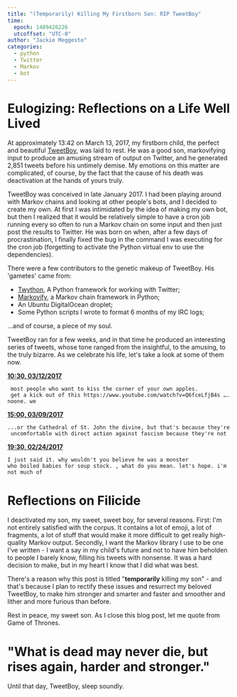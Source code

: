 ```yaml
---
title: "(Temporarily) Killing My Firstborn Son: RIP TweetBoy"
time:
  epoch: 1489426226
  utcoffset: "UTC-0"
author: "Jackie Meggesto"
categories:
  - python
  - Twitter
  - Markov
  - bot 
---
```


# Eulogizing: Reflections on a Life Well Lived

At approximately 13:42 on March 13, 2017, my firstborn child, the perfect and beautiful [TweetBoy](https://twitter.com/_Tweet_Boy), was laid to rest. He was a good son, markovifying input to produce an amusing stream of output on Twitter, and he generated 2,851 tweets before his untimely demise. My emotions on this matter are complicated, of course, by the fact that the cause of his death was deactivation at the hands of yours truly. 

TweetBoy was conceived in late January 2017. I had been playing around with Markov chains and looking at other people's bots, and I decided to create my own. At first I was intimidated by the idea of making my own bot, but then I realized that it would be relatively simple to have a cron job running every so often to run a Markov chain on some input and then just post the results to Twitter. He was born on when, after a few days of procrastination, I finally fixed the bug in the command I was executing for the cron job (forgetting to activate the Python virtual env to use the dependencies).

There were a few contributors to the genetic makeup of TweetBoy. His 'gametes' came from:

 - [Twython](https://github.com/ryanmcgrath/twython), A Python framework for working with Twitter;
 -  [Markovify](https://github.com/jsvine/markovify), a Markov chain framework in Python;
 -  An Ubuntu DigitalOcean droplet;
 -  Some Python scripts I wrote to format 6 months of my IRC logs;

...and of course, a piece of my soul. 

TweetBoy ran for a few weeks, and in that time he produced an interesting series of tweets, whose tone ranged from the insightful, to the amusing, to the truly bizarre. As we celebrate his life, let's take a look at some of them now.

[**10:30, 03/12/2017**](https://twitter.com/_Tweet_Boy/status/840978200817741825)

     most people who want to kiss the corner of your own apples. 
     get a kick out of this https://www.youtube.com/watch?v=Q6fceLfjB4s …. noone. we

[**15:00, 03/09/2017**](https://twitter.com/_Tweet_Boy/status/839974084784062465)

    ...or the Cathedral of St. John the divine, but that's because they're 
     uncomfortable with direct action against fascism because they're not

[**19:30, 02/24/2017**](https://twitter.com/_Tweet_Boy/status/835330989509443585)

    I just said it. why wouldn't you believe he was a monster 
    who boiled babies for soup stock. , what do you mean. let's hope. i'm not much of

# Reflections on Filicide

I deactivated my son, my sweet, sweet boy, for several reasons. First: I'm not entirely satisfied with the corpus. It contains a lot of emoji, a lot of fragments, a lot of stuff that would make it more difficult to get really high-quality Markov output. Secondly, I want the Markov library I use to be one I've written - I want a say in my child's future and not to have him beholden to people I barely know, filling his tweets with nonsense. It was a hard decision to make, but in my heart I know that I did what was best.


There's a reason why this post is titled "**temporarily** killing my son" - and that's because I plan to rectify these issues and resurrect my beloved TweetBoy, to make him stronger and smarter and faster and smoother and lither and more furious than before. 

Rest in peace, my sweet son. As I close this blog post, let me quote from Game of Thrones.

# "What is dead may never die, but rises again, harder and stronger." 

Until that day, TweetBoy, sleep soundly. 
